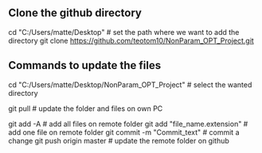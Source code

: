 ## Clone the github directory
cd "C:/Users/matte/Desktop"  # set the path where we want to add the directory
git clone https://github.com/teotom10/NonParam_OPT_Project.git

## Commands to update the files

cd "C:/Users/matte/Desktop/NonParam_OPT_Project"  # select the wanted directory

git pull  # update the folder and files on own PC

git add -A                       # add all files on remote folder
git add "file_name.extension"    # add one file on remote folder
git commit -m "Commit_text"      # commit a change
git push origin master           # update the remote folder on github 

